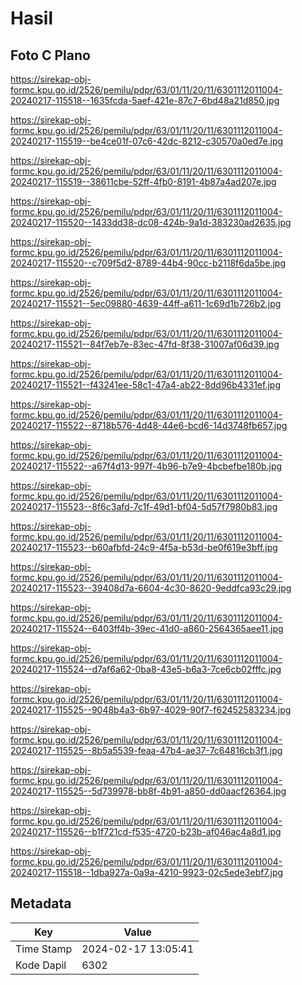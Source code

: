 # Hasil

## Foto C Plano

https://sirekap-obj-formc.kpu.go.id/2526/pemilu/pdpr/63/01/11/20/11/6301112011004-20240217-115518--1635fcda-5aef-421e-87c7-6bd48a21d850.jpg

https://sirekap-obj-formc.kpu.go.id/2526/pemilu/pdpr/63/01/11/20/11/6301112011004-20240217-115519--be4ce01f-07c6-42dc-8212-c30570a0ed7e.jpg

https://sirekap-obj-formc.kpu.go.id/2526/pemilu/pdpr/63/01/11/20/11/6301112011004-20240217-115519--38611cbe-52ff-4fb0-8191-4b87a4ad207e.jpg

https://sirekap-obj-formc.kpu.go.id/2526/pemilu/pdpr/63/01/11/20/11/6301112011004-20240217-115520--1433dd38-dc08-424b-9a1d-383230ad2635.jpg

https://sirekap-obj-formc.kpu.go.id/2526/pemilu/pdpr/63/01/11/20/11/6301112011004-20240217-115520--c709f5d2-8789-44b4-90cc-b2118f6da5be.jpg

https://sirekap-obj-formc.kpu.go.id/2526/pemilu/pdpr/63/01/11/20/11/6301112011004-20240217-115521--5ec09880-4639-44ff-a611-1c69d1b726b2.jpg

https://sirekap-obj-formc.kpu.go.id/2526/pemilu/pdpr/63/01/11/20/11/6301112011004-20240217-115521--84f7eb7e-83ec-47fd-8f38-31007af06d39.jpg

https://sirekap-obj-formc.kpu.go.id/2526/pemilu/pdpr/63/01/11/20/11/6301112011004-20240217-115521--f43241ee-58c1-47a4-ab22-8dd96b4331ef.jpg

https://sirekap-obj-formc.kpu.go.id/2526/pemilu/pdpr/63/01/11/20/11/6301112011004-20240217-115522--8718b576-4d48-44e6-bcd6-14d3748fb657.jpg

https://sirekap-obj-formc.kpu.go.id/2526/pemilu/pdpr/63/01/11/20/11/6301112011004-20240217-115522--a67f4d13-997f-4b96-b7e9-4bcbefbe180b.jpg

https://sirekap-obj-formc.kpu.go.id/2526/pemilu/pdpr/63/01/11/20/11/6301112011004-20240217-115523--8f6c3afd-7c1f-49d1-bf04-5d57f7980b83.jpg

https://sirekap-obj-formc.kpu.go.id/2526/pemilu/pdpr/63/01/11/20/11/6301112011004-20240217-115523--b60afbfd-24c9-4f5a-b53d-be0f619e3bff.jpg

https://sirekap-obj-formc.kpu.go.id/2526/pemilu/pdpr/63/01/11/20/11/6301112011004-20240217-115523--39408d7a-6604-4c30-8620-9eddfca93c29.jpg

https://sirekap-obj-formc.kpu.go.id/2526/pemilu/pdpr/63/01/11/20/11/6301112011004-20240217-115524--6403ff4b-39ec-41d0-a860-2564365aee11.jpg

https://sirekap-obj-formc.kpu.go.id/2526/pemilu/pdpr/63/01/11/20/11/6301112011004-20240217-115524--d7af6a62-0ba8-43e5-b6a3-7ce6cb02fffc.jpg

https://sirekap-obj-formc.kpu.go.id/2526/pemilu/pdpr/63/01/11/20/11/6301112011004-20240217-115525--9048b4a3-6b97-4029-90f7-f62452583234.jpg

https://sirekap-obj-formc.kpu.go.id/2526/pemilu/pdpr/63/01/11/20/11/6301112011004-20240217-115525--8b5a5539-feaa-47b4-ae37-7c64816cb3f1.jpg

https://sirekap-obj-formc.kpu.go.id/2526/pemilu/pdpr/63/01/11/20/11/6301112011004-20240217-115525--5d739978-bb8f-4b91-a850-dd0aacf26364.jpg

https://sirekap-obj-formc.kpu.go.id/2526/pemilu/pdpr/63/01/11/20/11/6301112011004-20240217-115526--b1f721cd-f535-4720-b23b-af046ac4a8d1.jpg

https://sirekap-obj-formc.kpu.go.id/2526/pemilu/pdpr/63/01/11/20/11/6301112011004-20240217-115518--1dba927a-0a9a-4210-9923-02c5ede3ebf7.jpg


## Metadata

| Key        | Value               |
| ---------- | ------------------- |
| Time Stamp | 2024-02-17 13:05:41 |
| Kode Dapil | 6302                |



